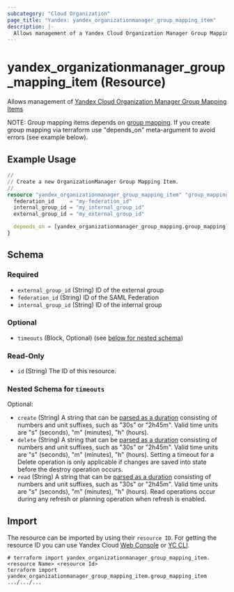```yaml
---
subcategory: "Cloud Organization"
page_title: "Yandex: yandex_organizationmanager_group_mapping_item"
description: |-
  Allows management of a Yandex Cloud Organization Manager Group Mapping Items.
---
```


# yandex_organizationmanager_group_mapping_item (Resource)

Allows management of [Yandex Cloud Organization Manager Group Mapping Items](https://yandex.cloud/docs/organization/concepts/add-federation#group-mapping)

NOTE: Group mapping items depends on [group mapping](organizationmanager_group_mapping.html). If you create group mapping via terraform use "depends_on" meta-argument to avoid errors (see example below).

## Example Usage

```terraform
//
// Create a new OrganizationManager Group Mapping Item.
//
resource "yandex_organizationmanager_group_mapping_item" "group_mapping_item" {
  federation_id     = "my-federation_id"
  internal_group_id = "my_internal_group_id"
  external_group_id = "my_external_group_id"

  depends_on = [yandex_organizationmanager_group_mapping.group_mapping]
}
```

<!-- schema generated by tfplugindocs -->
## Schema

### Required

- `external_group_id` (String) ID of the external group
- `federation_id` (String) ID of the SAML Federation
- `internal_group_id` (String) ID of the internal group

### Optional

- `timeouts` (Block, Optional) (see [below for nested schema](#nestedblock--timeouts))

### Read-Only

- `id` (String) The ID of this resource.

<a id="nestedblock--timeouts"></a>
### Nested Schema for `timeouts`

Optional:

- `create` (String) A string that can be [parsed as a duration](https://pkg.go.dev/time#ParseDuration) consisting of numbers and unit suffixes, such as "30s" or "2h45m". Valid time units are "s" (seconds), "m" (minutes), "h" (hours).
- `delete` (String) A string that can be [parsed as a duration](https://pkg.go.dev/time#ParseDuration) consisting of numbers and unit suffixes, such as "30s" or "2h45m". Valid time units are "s" (seconds), "m" (minutes), "h" (hours). Setting a timeout for a Delete operation is only applicable if changes are saved into state before the destroy operation occurs.
- `read` (String) A string that can be [parsed as a duration](https://pkg.go.dev/time#ParseDuration) consisting of numbers and unit suffixes, such as "30s" or "2h45m". Valid time units are "s" (seconds), "m" (minutes), "h" (hours). Read operations occur during any refresh or planning operation when refresh is enabled.




## Import

The resource can be imported by using their `resource ID`. For getting the resource ID you can use Yandex Cloud [Web Console](https://console.yandex.cloud) or [YC CLI](https://yandex.cloud/docs/cli/quickstart).

```shell
# terraform import yandex_organizationmanager_group_mapping_item.<resource Name> <resource Id>
terraform import yandex_organizationmanager_group_mapping_item.group_mapping_item .../.../...
```


